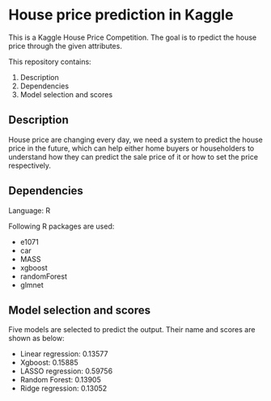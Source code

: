 # House price prediction in Kaggle

This is a Kaggle House Price Competition. The goal is to rpedict the house price through
the given attributes.

This repository contains:
1. Description
2. Dependencies
3. Model selection and scores

## Description

House price are changing every day, we need a system to predict the house price in the future,
which can help either home buyers or householders to understand how they can predict the sale price
of it or how to set the price respectively.

## Dependencies

Language: R

Following R packages are used:
- e1071
- car
- MASS
- xgboost
- randomForest
- glmnet

## Model selection and scores

Five models are selected to predict the output. Their name and scores are shown as below:
- Linear regression: 0.13577
- Xgboost: 0.15885
- LASSO regression: 0.59756
- Random Forest: 0.13905
- Ridge regression: 0.13052
